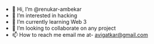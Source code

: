 - 👋 Hi, I’m @renukar-ambekar
- 👀 I’m interested in hacking
- 🌱 I’m currently learning Web 3
- 💞️ I’m looking to collaborate on any project
- 📫 How to reach me email me  at- avigatkar@gmail.com

<!---
renukar-ambekar/renukar-ambekar is a ✨ special ✨ repository because its `README.md` (this file) appears on your GitHub profile.
You can click the Preview link to take a look at your changes.
--->
